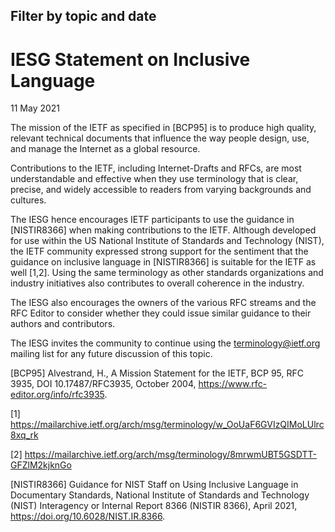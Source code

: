 Filter by topic and date
------------------------

IESG Statement on Inclusive Language
====================================

11 May 2021

The mission of the IETF as specified in [BCP95] is to produce high quality, relevant technical documents that influence the way people design, use, and manage the Internet as a global resource.

Contributions to the IETF, including Internet-Drafts and RFCs, are most understandable and effective when they use terminology that is clear, precise, and widely accessible to readers from varying backgrounds and cultures.  


The IESG hence encourages IETF participants to use the guidance in [NISTIR8366] when making contributions to the IETF. Although developed for use within the US National Institute of Standards and Technology (NIST), the IETF community expressed strong support for the sentiment that the guidance on inclusive language in [NISTIR8366] is suitable for the IETF as well [1,2]. Using the same terminology as other standards organizations and industry initiatives also contributes to overall coherence in the industry.  


The IESG also encourages the owners of the various RFC streams and the RFC Editor to consider whether they could issue similar guidance to their authors and contributors.  


The IESG invites the community to continue using the terminology@ietf.org mailing list for any future discussion of this topic.  


[BCP95] Alvestrand, H., A Mission Statement for the IETF, BCP 95, RFC 3935, DOI 10.17487/RFC3935, October 2004, <https://www.rfc-editor.org/info/rfc3935>.  


[1] <https://mailarchive.ietf.org/arch/msg/terminology/w_OoUaF6GVIzQIMoLUlrc8xq_rk>  


[2] <https://mailarchive.ietf.org/arch/msg/terminology/8mrwmUBT5GSDTT-GFZlM2kjknGo>  


[NISTIR8366] Guidance for NIST Staff on Using Inclusive Language in Documentary Standards, National Institute of Standards and Technology (NIST) Interagency or Internal Report 8366 (NISTIR 8366), April 2021, <https://doi.org/10.6028/NIST.IR.8366>.

